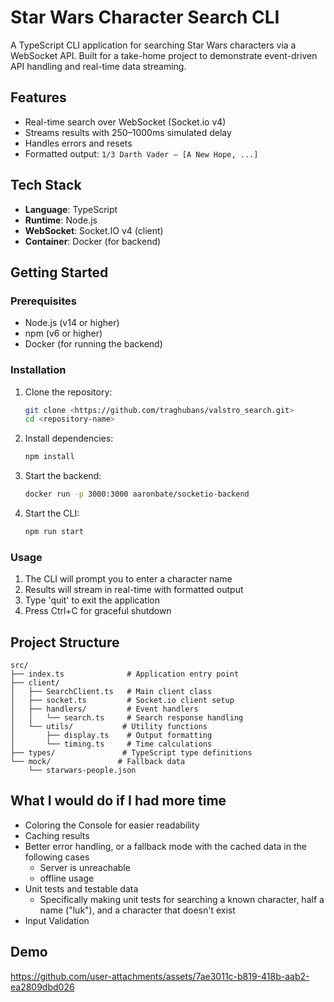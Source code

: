 # Star Wars Character Search CLI

A TypeScript CLI application for searching Star Wars characters via a WebSocket API. Built for a take-home project to demonstrate event-driven API handling and real-time data streaming.

## Features

- Real-time search over WebSocket (Socket.io v4)
- Streams results with 250–1000ms simulated delay
- Handles errors and resets
- Formatted output: `1/3 Darth Vader – [A New Hope, ...]`

## Tech Stack

- **Language**: TypeScript
- **Runtime**: Node.js
- **WebSocket**: Socket.IO v4 (client)
- **Container**: Docker (for backend)

## Getting Started

### Prerequisites

- Node.js (v14 or higher)
- npm (v6 or higher)
- Docker (for running the backend)

### Installation

1. Clone the repository:
   ```bash
   git clone <https://github.com/traghubans/valstro_search.git>
   cd <repository-name>
   ```

2. Install dependencies:
   ```bash
   npm install
   ```

3. Start the backend:
   ```bash
   docker run -p 3000:3000 aaronbate/socketio-backend
   ```

4. Start the CLI:
   ```bash
   npm run start
   ```

### Usage

1. The CLI will prompt you to enter a character name
2. Results will stream in real-time with formatted output
3. Type 'quit' to exit the application
4. Press Ctrl+C for graceful shutdown

## Project Structure

```
src/
├── index.ts              # Application entry point
├── client/
│   ├── SearchClient.ts   # Main client class
│   ├── socket.ts         # Socket.io client setup
│   ├── handlers/         # Event handlers
│   │   └── search.ts     # Search response handling
│   └── utils/           # Utility functions
│       ├── display.ts    # Output formatting
│       └── timing.ts     # Time calculations
├── types/               # TypeScript type definitions
└── mock/               # Fallback data
    └── starwars-people.json
```


## What I would do if I had more time
- Coloring the Console for easier readability
- Caching results 
- Better error handling, or a fallback mode with the cached data in the following cases
    - Server is unreachable
    - offline usage
- Unit tests and testable data
   - Specifically making unit tests for searching a known character, half a name ("luk"), and a character that doesn't exist
- Input Validation 

## Demo
https://github.com/user-attachments/assets/7ae3011c-b819-418b-aab2-ea2809dbd026

